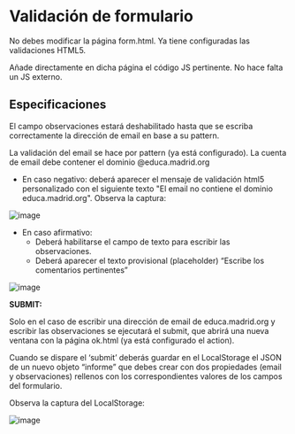 # Validación de formulario

No debes modificar la página form.html. Ya tiene configuradas las validaciones HTML5.

Añade directamente en dicha página el código JS pertinente. No hace falta un JS externo.

## Especificaciones

El campo observaciones estará deshabilitado hasta que se escriba correctamente la dirección de email en base a su pattern.

La validación del email se hace por pattern (ya está configurado). La cuenta de email debe contener el dominio @educa.madrid.org

- En caso negativo: deberá aparecer el mensaje de validación html5 personalizado con el siguiente texto "El email no contiene el dominio educa.madrid.org". Observa la captura:

![image](https://github.com/profeMelola/LM-09-2023-24/assets/91023374/28e29b1d-ada1-4f07-a7c0-44f68af39ae8)

- En caso afirmativo:
  - Deberá habilitarse el campo de texto para escribir las observaciones.
  - Deberá aparecer el texto provisional (placeholder) “Escribe los comentarios pertinentes”

![image](https://github.com/profeMelola/LM-09-2023-24/assets/91023374/1c70d3ba-b087-4585-a5be-7dc8b5bbfa70)

**SUBMIT:**  

Solo en el caso de escribir una dirección de email de educa.madrid.org y escribir las observaciones se ejecutará el submit, que abrirá una nueva ventana con la página ok.html (ya está configurado el action). 

Cuando se dispare el ‘submit’ deberás guardar en el LocalStorage el JSON de un nuevo objeto “informe” que debes crear con dos propiedades (email y observaciones) rellenos con los correspondientes valores de los campos del formulario. 

Observa la captura del LocalStorage:

![image](https://github.com/profeMelola/LM-09-2023-24/assets/91023374/f27e44c1-7180-4187-9b26-c29f49b5be25)



